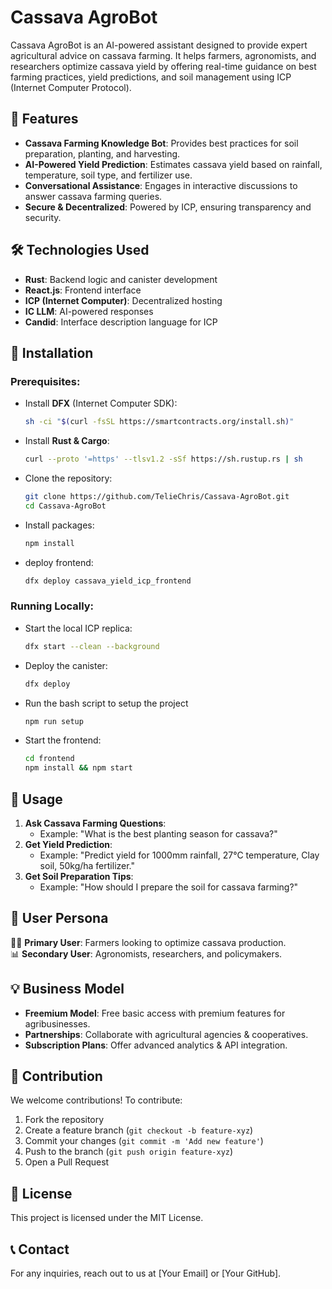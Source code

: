 # Cassava AgroBot

Cassava AgroBot is an AI-powered assistant designed to provide expert agricultural advice on cassava farming. It helps farmers, agronomists, and researchers optimize cassava yield by offering real-time guidance on best farming practices, yield predictions, and soil management using ICP (Internet Computer Protocol).

## 🚀 Features
- **Cassava Farming Knowledge Bot**: Provides best practices for soil preparation, planting, and harvesting.
- **AI-Powered Yield Prediction**: Estimates cassava yield based on rainfall, temperature, soil type, and fertilizer use.
- **Conversational Assistance**: Engages in interactive discussions to answer cassava farming queries.
- **Secure & Decentralized**: Powered by ICP, ensuring transparency and security.

## 🛠️ Technologies Used
- **Rust**: Backend logic and canister development
- **React.js**: Frontend interface
- **ICP (Internet Computer)**: Decentralized hosting
- **IC LLM**: AI-powered responses
- **Candid**: Interface description language for ICP

## 🔧 Installation
### Prerequisites:
- Install **DFX** (Internet Computer SDK):
  ```sh
  sh -ci "$(curl -fsSL https://smartcontracts.org/install.sh)"
  ```
- Install **Rust & Cargo**:
  ```sh
  curl --proto '=https' --tlsv1.2 -sSf https://sh.rustup.rs | sh
  ```
- Clone the repository:
  ```sh
  git clone https://github.com/TelieChris/Cassava-AgroBot.git
  cd Cassava-AgroBot
  ```
- Install packages:
  ```sh
  npm install
  ```
- deploy frontend:
  ```sh
  dfx deploy cassava_yield_icp_frontend
  ```
### Running Locally:
- Start the local ICP replica:
  ```sh
  dfx start --clean --background
  ```
- Deploy the canister:
  ```sh
  dfx deploy
  ```
- Run the bash script to setup the project
  ```sh
  npm run setup
  ```
- Start the frontend:
  ```sh
  cd frontend
  npm install && npm start
  ```

## 📌 Usage
1. **Ask Cassava Farming Questions**:
   - Example: "What is the best planting season for cassava?"
2. **Get Yield Prediction**:
   - Example: "Predict yield for 1000mm rainfall, 27°C temperature, Clay soil, 50kg/ha fertilizer."
3. **Get Soil Preparation Tips**:
   - Example: "How should I prepare the soil for cassava farming?"

## 👥 User Persona
👩‍🌾 **Primary User**: Farmers looking to optimize cassava production.  
📊 **Secondary User**: Agronomists, researchers, and policymakers.

## 💡 Business Model
- **Freemium Model**: Free basic access with premium features for agribusinesses.
- **Partnerships**: Collaborate with agricultural agencies & cooperatives.
- **Subscription Plans**: Offer advanced analytics & API integration.

## 🤝 Contribution
We welcome contributions! To contribute:
1. Fork the repository
2. Create a feature branch (`git checkout -b feature-xyz`)
3. Commit your changes (`git commit -m 'Add new feature'`)
4. Push to the branch (`git push origin feature-xyz`)
5. Open a Pull Request

## 📜 License
This project is licensed under the MIT License.

## 📞 Contact
For any inquiries, reach out to us at [Your Email] or [Your GitHub].


